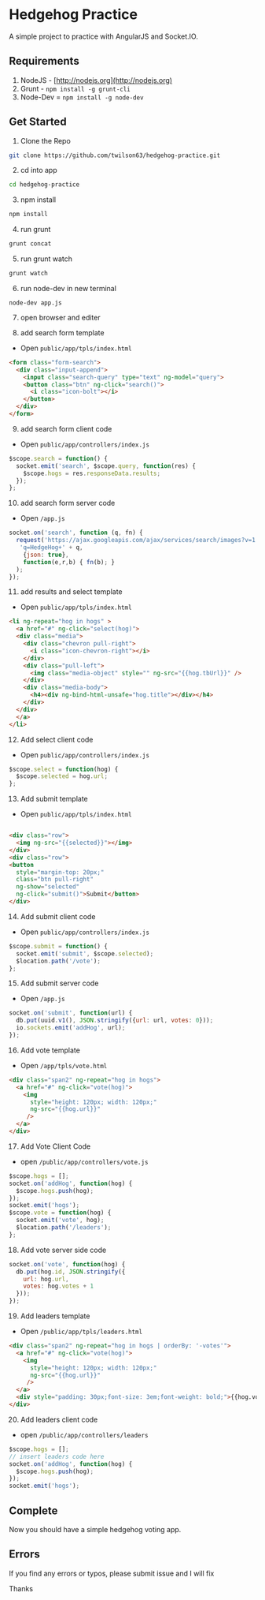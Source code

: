 # Hedgehog Practice

A simple project to practice with AngularJS and Socket.IO.

## Requirements

1. NodeJS - [http://nodejs.org](http://nodejs.org)
2. Grunt - `npm install -g grunt-cli`
3. Node-Dev = `npm install -g node-dev`

## Get Started

1. Clone the Repo

``` sh
git clone https://github.com/twilson63/hedgehog-practice.git
```

2. cd into app

``` sh
cd hedgehog-practice
```

3. npm install

``` sh
npm install
```

4. run grunt

``` sh
grunt concat
```

5. run grunt watch

``` sh
grunt watch
```

6. run node-dev in new terminal

```
node-dev app.js
```

7. open browser and editer

8. add search form template

* Open `public/app/tpls/index.html`

``` html
<form class="form-search">
  <div class="input-append">
    <input class="search-query" type="text" ng-model="query">
    <button class="btn" ng-click="search()">
      <i class="icon-bolt"></i>
    </button>
  </div>
</form>
```

9. add search form client code

* Open `public/app/controllers/index.js`

``` js
$scope.search = function() {
  socket.emit('search', $scope.query, function(res) {
    $scope.hogs = res.responseData.results;
  });
};
```

10. add search form server code

* Open `/app.js`

``` js
socket.on('search', function (q, fn) {
  request('https://ajax.googleapis.com/ajax/services/search/images?v=1.0&' +
   'q=HedgeHog+' + q,
    {json: true},
    function(e,r,b) { fn(b); }
  );
});
```

11. add results and select template

* Open `public/app/tpls/index.html`

``` html
<li ng-repeat="hog in hogs" >
  <a href="#" ng-click="select(hog)">
  <div class="media">
    <div class="chevron pull-right">
      <i class="icon-chevron-right"></i>
    </div>
    <div class="pull-left">
      <img class="media-object" style="" ng-src="{{hog.tbUrl}}" />
    </div>
    <div class="media-body">
      <h4><div ng-bind-html-unsafe="hog.title"></div></h4>
    </div>
  </div>
  </a>
</li>
```

12. Add select client code

* Open `public/app/controllers/index.js`

``` js
$scope.select = function(hog) {
  $scope.selected = hog.url;
};

```

13. Add submit template

* Open `public/app/tpls/index.html`

``` html

<div class="row">
  <img ng-src="{{selected}}"></img>
</div>
<div class="row">
<button 
  style="margin-top: 20px;"
  class="btn pull-right" 
  ng-show="selected"
  ng-click="submit()">Submit</button>
</div>

```

14. Add submit client code

* Open `public/app/controllers/index.js`

``` js
$scope.submit = function() {
  socket.emit('submit', $scope.selected);
  $location.path('/vote');
};

```

15. Add submit server code

* Open `/app.js`

``` js
socket.on('submit', function(url) {
  db.put(uuid.v1(), JSON.stringify({url: url, votes: 0}));
  io.sockets.emit('addHog', url);
});

```

16. Add vote template 

* Open `/app/tpls/vote.html`

``` html
<div class="span2" ng-repeat="hog in hogs">
  <a href="#" ng-click="vote(hog)">
    <img 
      style="height: 120px; width: 120px;"
      ng-src="{{hog.url}}" 
     />
  </a>
</div>

```

17. Add Vote Client Code

* open `/public/app/controllers/vote.js`

``` js
$scope.hogs = [];
socket.on('addHog', function(hog) {
  $scope.hogs.push(hog);
});
socket.emit('hogs');
$scope.vote = function(hog) {
  socket.emit('vote', hog);
  $location.path('/leaders');
};
```

18. Add vote server side code

``` js
socket.on('vote', function(hog) {
  db.put(hog.id, JSON.stringify({
    url: hog.url, 
    votes: hog.votes + 1
  }));
});
```

19. Add leaders template 

* Open `/public/app/tpls/leaders.html`

``` html
<div class="span2" ng-repeat="hog in hogs | orderBy: '-votes'">
  <a href="#" ng-click="vote(hog)">
    <img 
      style="height: 120px; width: 120px;"
      ng-src="{{hog.url}}" 
     />
  </a>
  <div style="padding: 30px;font-size: 3em;font-weight: bold;">{{hog.votes}}</div>
</div>
```

20. Add leaders client code

* open `/public/app/controllers/leaders`

``` js
$scope.hogs = [];
// insert leaders code here
socket.on('addHog', function(hog) {
  $scope.hogs.push(hog);
});
socket.emit('hogs');
```

## Complete

Now you should have a simple hedgehog voting app.

## Errors

If you find any errors or typos, please submit issue and I will fix

Thanks